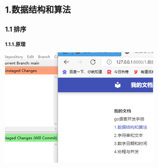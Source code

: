 # 1.数据结构和算法

## 1.1 排序

### 1.1.1.原理

![image-20220514224454437](assets/image-20220514224454437.png)
